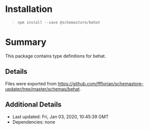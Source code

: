 # Installation
> `npm install --save @schemastore/behat`

# Summary
This package contains type definitions for behat.

## Details
Files were exported from https://github.com/ffflorian/schemastore-updater/tree/master/schemas/behat.

## Additional Details
* Last updated: Fri, Jan 03, 2020, 10:45:39 GMT
* Dependencies: none
